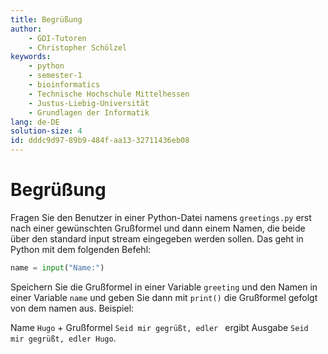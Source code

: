 ```yaml
---
title: Begrüßung
author:
    - GDI-Tutoren
    - Christopher Schölzel
keywords:
    - python
    - semester-1
    - bioinformatics
    - Technische Hochschule Mittelhessen
    - Justus-Liebig-Universität
    - Grundlagen der Informatik
lang: de-DE
solution-size: 4
id: dddc9d97-89b9-484f-aa13-32711436eb08
---
```


# Begrüßung

Fragen Sie den Benutzer in einer Python-Datei namens `greetings.py` erst nach einer gewünschten Grußformel und dann einem Namen, die beide über den standard input stream eingegeben werden sollen.
Das geht in Python mit dem folgenden Befehl:

```python
name = input("Name:")
```

Speichern Sie die Grußformel in einer Variable `greeting` und den Namen in einer Variable `name` und geben Sie dann mit `print()` die Grußformel gefolgt von dem namen aus. Beispiel:

Name `Hugo` + Grußformel `Seid mir gegrüßt, edler ` ergibt Ausgabe `Seid mir gegrüßt, edler Hugo`.